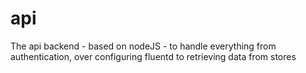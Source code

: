 api
===

The api backend - based on nodeJS - to handle everything from authentication, over configuring fluentd to retrieving data from stores
